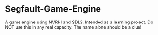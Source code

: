 # Segfault-Game-Engine
A game engine using NVRHI and SDL3. Intended as a learning project. Do NOT use this in any real capacity. The name alone should be a clue!
